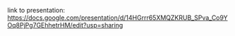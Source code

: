 link to presentation: https://docs.google.com/presentation/d/14HGrrr65XMQZKRUB_SPva_Co9YOq8PjPg7GEhhetrHM/edit?usp=sharing
